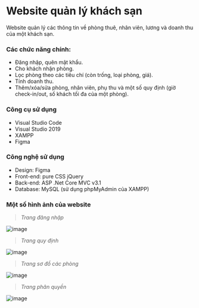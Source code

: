 # Website quản lý khách sạn
Website quản lý các thông tin về phòng thuê, nhân viên, lương và doanh thu của một khách sạn.
### Các chức năng chính:
- Đăng nhập, quên mật khẩu.
- Cho khách nhận phòng.
- Lọc phòng theo các tiêu chí (còn trống, loại phòng, giá).
- Tính doanh thu.
- Thêm/xóa/sửa phòng, nhân viên, phụ thu và một số quy định (giờ check-in/out, số khách tối đa của một phòng).
### Công cụ sử dụng
- Visual Studio Code
- Visual Studio 2019
- XAMPP
- Figma
### Công nghệ sử dụng
- Design: Figma
- Front-end: pure CSS jQuery
- Back-end: ASP .Net Core MVC v3.1
- Database: MySQL (sử dụng phpMyAdmin của XAMPP)
### Một số hình ảnh của website
> *Trang đăng nhập*

![image](https://user-images.githubusercontent.com/90995578/196736950-e72e6668-5c4e-4510-96cb-ec242deb435f.png)

> *Trang quy định*

![image](https://user-images.githubusercontent.com/90995578/196736481-712911d5-958a-443c-9830-640a335f0e2a.png)

> *Trang sơ đồ các phòng*

![image](https://user-images.githubusercontent.com/90995578/196736618-a88ee873-8233-4e04-badf-bce636f80d26.png)

> *Trang phân quyền*

![image](https://user-images.githubusercontent.com/90995578/196736721-b96275ab-2acc-4a35-86eb-f77bb057040d.png)
